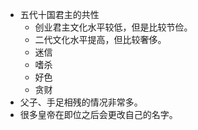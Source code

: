 - 五代十国君主的共性
    - 创业君主文化水平较低，但是比较节俭。
    - 二代文化水平提高，但比较奢侈。
    - 迷信
    - 嗜杀
    - 好色
    - 贪财
- 父子、手足相残的情况非常多。
- 很多皇帝在即位之后会更改自己的名字。
